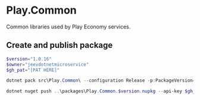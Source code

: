 # Play.Common
Common libraries used by Play Economy services.

## Create and publish package
```powershell
$version="1.0.16"
$owner="jeevdotnetmicroservice"
$gh_pat="[PAT HERE]"

dotnet pack src\Play.Common\ --configuration Release -p:PackageVersion=$version -p:RepositoryUrl=https://github.com/$owner/play.Common -o ..\packages

dotnet nuget push ..\packages\Play.Common.$version.nupkg --api-key $gh_pat --source "github"
```